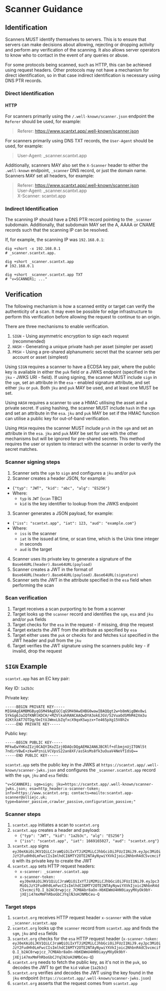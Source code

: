 # Scanner Guidance

## Identification
Scanners MUST identify themselves to servers. This is to ensure that servers can make decisions about allowing, rejecting or dropping activity and perform any verification of the scanning. It also allows server operators to know who to contact in the event of any queries or abuse.

For some protocols being scanned, such as HTTP, this can be achieved using request headers. Other protocols may not have a mechanism for direct identification, so in that case indirect identification is necessary using DNS PTR records.

### Direct Identification

#### HTTP

For scanners primarily using the `/.well-known/scanner.json` endpoint the `Referer` should be used, for example:

> Referer: https://www.scantxt.app/.well-known/scanner.json

For scanners primarily using DNS TXT records, the `User-Agent` should be used, for example:

> User-Agent: _scanner.scantxt.app

Additionally, scanners MAY also set the `X-Scanner` header to either the `.well-known` endpoint, `_scanner` DNS record, or just the domain name. 
Scanners MAY set all headers, for example:

> Referer: https://www.scantxt.app/.well-known/scanner.json  
> User-Agent: _scanner.scantxt.app  
> X-Scanner: scantxt.app

### Indirect Identification 

The scanning IP should have a DNS PTR record pointing to the `_scanner` subdomain. Additionally, that subdomain MAY set the A, AAAA or CNAME records such that the scanning IP can be resolved.

If, for example, the scanning IP was `192.168.0.1`:

```
dig +short -x 192.168.0.1
# _scanner.scantxt.app.

dig +short _scanner.scantxt.app
# 192.168.0.1

dig +short _scanner.scantxt.app TXT
# "v=SCANNER1; ..."
```

## Verification

The following mechanism is how a scanned entity or target can verify the authenticity of a scan. It may even be possible for edge infrastructure to perform this verification before allowing the request to continue to an origin.

There are three mechanisms to enable verification.
1. `SIGN` - Using asymmetric encryption to sign each request (recommended)
2. `HASH` - Generating a unique private hash per asset (simpler per asset)
3. `PRSH` - Using a pre-shared alphanumeric secret that the scanner sets per account or asset (simplest)

Using `SIGN` requires a scanner to have a ECDSA key pair, where the public key is available in either the `puk` field or a JWKS endpoint (specified in the `jku` - JWKS URI - field).
If using signing, the scanner MUST include `sign` in the `sgm`, set an attribute in the `esa` - enabled signature attribute, and set either `jku` or `puk`. Both `jku` and `puk` MAY be used, and at least one MUST be set.

Using `HASH` requires a scanner to use a HMAC utilising the asset and a private secret.
If using hashing, the scanner MUST include `hash` in the `sgm` and set an attribute in the `esa`. `jku` and `puk` MAY be set if the HMAC function can utilise a public key for out-of-band verification.

Using `PRSH` requires the scanner MUST include `prsh` in the `sgm` and set an attribute in the `esa`. `jku` and `puk` MAY be set for use with the other mechanisms but will be ignored for pre-shared secrets. This method requires the user or system to interact with the scanner in order to verify the secret matches.

### Scanner signing steps

1. Scanner sets the `sgm` to `sign` and configures a `jku` and/or `puk`
2. Scanner creates a header JSON, for example:
  - `{"typ": "JWT", "kid": "abc", "alg": "ES256"}`
  - Where:
    - `typ` is `JWT` (`scan` TBC)
    - `kid` is the key identifier to lookup from the JWKS endpoint
3. Scanner generates a JSON payload, for example:
  - `{"iss": "scantxt.app", "iat": 123, "aud": "example.com"}`
  - Where:
    - `iss` is the scanner
    - `iat` is the issued at time, or scan time, which is the Unix time integer in seconds
    - `aud` is the target 
4. Scanner uses its private key to generate a signature of the `Base64URL(header).Base64URL(payload)`
5. Scanner creates a JWT in the format of `Base64URL(header).Base64URL(payload).Base64URL(signature)`
6. Scanner sets the JWT in the attribute specified in the `esa` field when performing the scan

### Scan verification
1. Target receives a scan purporting to be from a scanner
2. Target looks up the `scanner` record and identifies the `sgm`, `esa` and `jku` and/or `puk` fields
3. Target checks for the `esa` in the request - if missing, drop the request
4. Target extacts the JWT from the attribute as specified by `esa`
5. Target either uses the `puk` or checks for and fetches `kid` specified in the JWT header and pull from the `jku`
6. Target verifies the JWT signature using the scanners public key - if invalid, drop the request

## `SIGN` Example

`scantxt.app` has an EC key pair:

Key ID: `1a2b3c`

Private key:
```
-----BEGIN PRIVATE KEY-----
MIGHAgEAMBMGByqGSM49AgEGCCqGSM49AwEHBG0wawIBAQQgt2w+b8mNigBWx8wi
5YkGg6JaIQfKNRlKDCH/+MZVlkahRANCAAQwDYA3okEJGV/52VuaOdSMhM42Xm3u
d2KtXzAT7OTDg/OeItUJWmxLbZqfxcX9qxKSwyzx+Te465pXg15V8h2x
-----END PRIVATE KEY-----
```

Public key:
```
-----BEGIN PUBLIC KEY-----
MFkwEwYHKoZIzj0CAQYIKoZIzj0DAQcDQgAEMA2AN6JBCRlf+dlbmjnUjITONl5t
7ndirV8wE+zkw4PzniLVCVpsS22an8XF/asSksMs8fk3uOuaV4NeVfIdsQ==
-----END PUBLIC KEY-----
```

`scantxt.app` sets the public key in the JWKS at `https://scantxt.app/.well-known/scanner-jwks.json` and configures the `_scanner.scantxt.app` record with the `sgm`, `jku` and `esa` fields:
```
"v=SCANNER1; sgm=sign; jku=https://scantxt.app/.well-known/scanner-jwks.json; esa=http_header:x-scanner-token; info=https://www.scantxt.org; contacts=mailto:scantxt.app-scanner@olliejc.uk; type=banner_passive,crawler_passive,configuration_passive;"
```

### Scanner steps

1. `scantxt.app` initiates a scan to `scantxt.org`
2. `scantxt.app` creates a header and payload:
    - `{"typ": "JWT", "kid": "1a2b3c", "alg": "ES256"}` 
    - `{"iss": "scantxt.app", "iat": 1669165027, "aud": "scantxt.org"}`
3. `scantxt.app` signs `eyJ0eXAiOiJKV1QiLCJraWQiOiIxYTJiM2MiLCJhbGciOiJFUzI1NiJ9.eyJpc3MiOiJzY2FudHh0LmFwcCIsImlhdCI6MTY2OTE2NTAyNywiYXVkIjoic2NhbnR4dC5vcmcifQ` with its private key to create the JWT
4. `scantxt.app` sets HTTP request headers:
    - `x-scanner: _scanner.scantxt.app`
    - `x-scanner-token: eyJ0eXAiOiJKV1QiLCJraWQiOiIxYTJiM2MiLCJhbGciOiJFUzI1NiJ9.eyJpc3MiOiJzY2FudHh0LmFwcCIsImlhdCI6MTY2OTE2NTAyNywiYXVkIjoic2NhbnR4dC5vcmcifQ.I_b2AC0rwpjcz_7CM8Abr8aOn-HbKEWmU4HN9iayyMXyOk9bY-jXEji47mxMmFhRboGbCJYqlNJoHJNMbCeu-Q`


### Target steps

1. `scantxt.org` receives HTTP request header `x-scanner` with the value `_scanner.scantxt.app`
2. `scantxt.org` looks up the `scanner` record from `scantxt.app` and finds the `sgm`, `jku` and `esa` fields
3. `scantxt.org` checks for the `esa` HTTP request header (`x-scanner-token: eyJ0eXAiOiJKV1QiLCJraWQiOiIxYTJiM2MiLCJhbGciOiJFUzI1NiJ9.eyJpc3MiOiJzY2FudHh0LmFwcCIsImlhdCI6MTY2OTE2NTAyNywiYXVkIjoic2NhbnR4dC5vcmcifQ.I_b2AC0rwpjcz_7CM8Abr8aOn-HbKEWmU4HN9iayyMXyOk9bY-jXEji47mxMmFhRboGbCJYqlNJoHJNMbCeu-Q`)
4. `scantxt.org` needs to fetch the public key, as it's not in the `puk`, so decodes the JWT to get the `kid` value (`1a2b3c`)
5. `scantxt.org` verifies and decodes the JWT using the key found in the `jku` endpoint (`https://scantxt.app/.well-known/scanner-jwks.json`)
6. `scantxt.org` asserts that the request comes from `scantxt.app`
